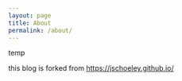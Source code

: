 ```yaml
---
layout: page
title: About
permalink: /about/
---
```

temp

this blog is forked from https://jschoeley.github.io/